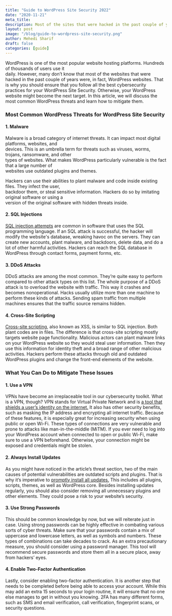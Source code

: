 ```yaml
---
title: "Guide to WordPress Site Security 2022"
date: "2020-11-21"
meta_title:
description: Most of the sites that were hacked in the past couple of years were WordPress. That is why you should ensure your WordPress Site Security.
layout: post
image: "/blog/guide-to-wordpress-site-security.png"
author: Mehedi Sharif
draft: false
categories: [guide]
---
```


WordPress is one of the most popular website hosting platforms. Hundreds of thousands of users use it  
daily. However, many don’t know that most of the websites that were hacked in the past couple of years were, in fact, WordPress websites. That is why you should ensure that you follow all the best cybersecurity practices for your WordPress Site Security. Otherwise, your WordPress website might become the next target. In this article, we will discuss the most common WordPress threats and learn how to mitigate them.

### Most Common WordPress Threats for WordPress Site Security

#### 1. Malware

Malware is a broad category of internet threats. It can impact most digital platforms, websites, and  
devices. This is an umbrella term for threats such as viruses, worms, trojans, ransomware, and other  
types of websites. What makes WordPress particularly vulnerable is the fact that a large number of  
websites use outdated plugins and themes.

Hackers can use their abilities to plant malware and code inside existing files. They infect the user,  
backdoor them, or steal sensitive information. Hackers do so by imitating original software or using a  
version of the original software with hidden threats inside.

#### 2. SQL Injections

<A href="https://secure.wphackedhelp.com/blog/wordpress-sql-injection-hack/">SQL injection attempts</A> are common in software that uses the SQL programming language. If an SQL attack is successful, the hacker will modify the website's database, wreaking havoc on the servers. They can create new accounts, plant malware, and backdoors, delete data, and do a lot of other harmful activities. Hackers can reach the SQL database in WordPress through contact forms, payment forms, etc.

#### 3. DDoS Attacks

DDoS attacks are among the most common. They’re quite easy to perform compared to other attack types on this list. The whole purpose of a DDoS attack is to overload the website with traffic. This way it crashes and becomes nonoperational. Hacks usually utilize more than one machine to perform these kinds of attacks. Sending spam traffic from multiple machines ensures that the traffic source remains hidden.

#### 4. Cross-Site Scripting

<A href="https://secure.wphackedhelp.com/blog/wordpress-xss-attack/">Cross-site scripting</A>, also known as XSS, is similar to SQL injection. Both plant codes are in files. The difference is that cross-site scripting mostly targets website page functionality. Malicious actors can plant malware links on your WordPress website so they would steal user information. Then they use this information for identity theft and a broad range of other malicious activities. Hackers perform these attacks through old and outdated WordPress plugins and change the front-end elements of the website.

### What You Can Do to Mitigate These Issues

#### 1. Use a VPN

VPNs have become an irreplaceable tool in our cybersecurity toolkit. What is a VPN, though? VPN stands for Virtual Private Network and is <A href="https://nordvpn.com/what-is-a-vpn/">a tool that shields a user’s identity on the internet.</A> It also has other security benefits, such as masking the IP address and encrypting all internet traffic. Because of these features, it is especially great for increasing security when using public or open Wi-Fi. These types of connections are very vulnerable and prone to attacks like man-in-the-middle (MiTM). If you ever need to log into your WordPress account when connected to open or public Wi-Fi, make sure to use a VPN beforehand. Otherwise, your connection might be exposed and credentials might be stolen.

#### 2. Always Install Updates

As you might have noticed in the article’s threat section, two of the main causes of potential vulnerabilities are outdated scripts and plugins. That is why it’s imperative to <A href="https://blog.hubspot.com/website/how-to-manually-update-wordpress-plugin">promptly install all updates.</A> This includes all plugins, scripts, themes, as well as WordPress core. Besides installing updates regularly, you should also consider removing all unnecessary plugins and other elements. They could pose a risk to your website’s security.

#### 3. Use Strong Passwords

This should be common knowledge by now, but we will reiterate just in case. Using strong passwords can be highly effective in combating various sorts of cyber threats. Make sure that your passwords contain a mix of uppercase and lowercase letters, as well as symbols and numbers. These types of combinations can take decades to crack. As an extra precautionary measure, you should consider using a password manager. This tool will recommend secure passwords and store them all in a secure place, away from hackers’ eyes.

#### 4. Enable Two-Factor Authentication

Lastly, consider enabling two-factor authentication. It is another step that needs to be completed before being able to access your account. While this may add an extra 15 seconds to your login routine, it will ensure that no one else manages to get in without you knowing. 2FA has many different forms, such as SMS and email verification, call verification, fingerprint scans, or security questions.
